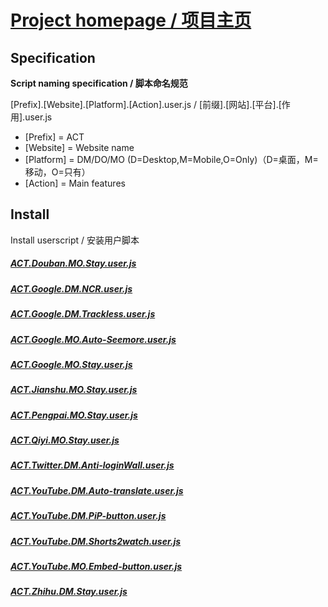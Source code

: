 # [Project homepage / 项目主页](https://github.com/ACTCD/Userscripts)

## Specification

**Script naming specification / 脚本命名规范**

[Prefix].[Website].[Platform].[Action].user.js / [前缀].[网站].[平台].[作用].user.js

- [Prefix] = ACT
- [Website] = Website name
- [Platform] = DM/DO/MO (D=Desktop,M=Mobile,O=Only)（D=桌面，M=移动，O=只有）
- [Action] = Main features

## Install

Install userscript / 安装用户脚本

##### [ACT.Douban.MO.Stay.user.js](https://github.com/ACTCD/Userscripts/raw/main/userjs/ACT.Douban.MO.Stay.user.js)

##### [ACT.Google.DM.NCR.user.js](https://github.com/ACTCD/Userscripts/raw/main/userjs/ACT.Google.DM.NCR.user.js)

##### [ACT.Google.DM.Trackless.user.js](https://github.com/ACTCD/Userscripts/raw/main/userjs/ACT.Google.DM.Trackless.user.js)

##### [ACT.Google.MO.Auto-Seemore.user.js](https://github.com/ACTCD/Userscripts/raw/main/userjs/ACT.Google.MO.Auto-Seemore.user.js)

##### [ACT.Google.MO.Stay.user.js](https://github.com/ACTCD/Userscripts/raw/main/userjs/ACT.Google.MO.Stay.user.js)

##### [ACT.Jianshu.MO.Stay.user.js](https://github.com/ACTCD/Userscripts/raw/main/userjs/ACT.Jianshu.MO.Stay.user.js)

##### [ACT.Pengpai.MO.Stay.user.js](https://github.com/ACTCD/Userscripts/raw/main/userjs/ACT.Pengpai.MO.Stay.user.js)

##### [ACT.Qiyi.MO.Stay.user.js](https://github.com/ACTCD/Userscripts/raw/main/userjs/ACT.Qiyi.MO.Stay.user.js)

##### [ACT.Twitter.DM.Anti-loginWall.user.js](https://github.com/ACTCD/Userscripts/raw/main/userjs/ACT.Twitter.DM.Anti-loginWall.user.js)

##### [ACT.YouTube.DM.Auto-translate.user.js](https://github.com/ACTCD/Userscripts/raw/main/userjs/ACT.YouTube.DM.Auto-translate.user.js)

##### [ACT.YouTube.DM.PiP-button.user.js](https://github.com/ACTCD/Userscripts/raw/main/userjs/ACT.YouTube.DM.PiP-button.user.js)

##### [ACT.YouTube.DM.Shorts2watch.user.js](https://github.com/ACTCD/Userscripts/raw/main/userjs/ACT.YouTube.DM.Shorts2watch.user.js)

##### [ACT.YouTube.MO.Embed-button.user.js](https://github.com/ACTCD/Userscripts/raw/main/userjs/ACT.YouTube.MO.Embed-button.user.js)

##### [ACT.Zhihu.DM.Stay.user.js](https://github.com/ACTCD/Userscripts/raw/main/userjs/ACT.Zhihu.DM.Stay.user.js)
